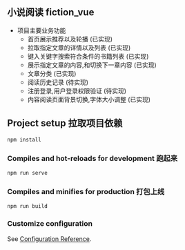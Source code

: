 ## 小说阅读 fiction_vue

- 项目主要业务功能
  - 首页展示推荐以及轮播  (已实现)
  - 拉取指定文章的详情以及列表 (已实现)
  - 键入关键字搜索符合条件的书籍列表 (已实现)
  - 展示指定文章的内容,和切换下一章内容 (已实现)
  - 文章分类 (已实现)
  - 阅读历史记录 (待实现)
  - 注册登录,用户登录权限验证 (待实现)
  - 内容阅读页面背景切换,字体大小调整 (已实现)

## Project setup 拉取项目依赖
```
npm install
```

### Compiles and hot-reloads for development 跑起来
```
npm run serve
```

### Compiles and minifies for production 打包上线
```
npm run build
```

### Customize configuration 
See [Configuration Reference](https://cli.vuejs.org/config/).

